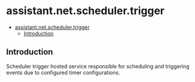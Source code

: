 ﻿# assistant.net.scheduler.trigger

- [assistant.net.scheduler.trigger](#assistantnetschedulertrigger)
  - [Introduction](#introduction)

## Introduction

Scheduler trigger hosted service responsible for scheduling and triggering events due to configured timer configurations.
